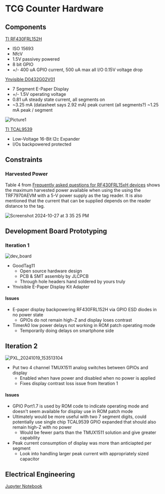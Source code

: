 # TCG Counter Hardware

## Components

[TI RF430FRL152H](https://www.ti.com/lit/ds/symlink/rf430frl152h.pdf?ts=1718074976833&ref_url=https%253A%252F%252Fwww.ti.com%252Fproduct%252FRF430FRL152H)
- ISO 15693
- NfcV
- 1.5V passivey powered
- 8 bit GPIO
- +/- 400 uA GPIO current, 500 uA max all I/O 0.15V voltage drop

[Ynvisible D0432G02V01](https://assets-global.website-files.com/5f7f21e12602d912658dce12/62207f04e89fc72369fa582a_D0432G02V01-V1.0.pdf)
- 7 Segment E-Paper Display
- +/- 1.5V operating voltage
- 0.81 uA steady state current, all segments on
- ~3.25 mA (datasheet says 2.92 mA) peak current (all segments?) ~1.25 mA peak / segment

![Picture1](https://github.com/user-attachments/assets/8b8edc19-059e-45b4-8ac7-fa8590120311)

[TI TCAL9539](https://www.ti.com/lit/ds/symlink/tcal9539.pdf)
- Low-Voltage 16-Bit I2c Expander
- I/Os backpowered protected

## Constraints

### Harvested Power

Table 4 from [Frequently asked questions for RF430FRL15xH devices](https://www.ti.com/lit/an/sloa247c/sloa247c.pdf) shows the maximum harvested power available when using the using the TRF7970AEVM with a 5-V power supply as the tag reader. It is also mentioned that the current that can be supplied depends on the reader distance to the tag. 

![Screenshot 2024-10-27 at 3 35 25 PM](https://github.com/user-attachments/assets/0d3c73d3-ece4-41e6-90c6-07b050413aad)



## Development Board Prototyping

### Iteration 1

![dev_board](https://github.com/user-attachments/assets/842c668a-7c41-4d38-ab9c-c0872c784d76)

- GoodTag11
  - Open source hardware design
  - PCB & SMT assembly by JLCPCB
  - Through hole headers hand soldered by yours truly
- Ynvisible E-Paper Display Kit Adapter

#### Issues
- E-paper display backpowering RF430FRL152H via GPIO ESD diodes in no power state
  - GPIOs do not remain high-Z and display loses contrast
- TimerA0 low power delays not working in ROM patch operating mode
  - Temporarily doing delays on smartphone side
 
## Iteration 2

![PXL_20241019_153513104](https://github.com/user-attachments/assets/786ee0f7-d6f4-45c5-a042-7c8a554176ea)

- Put two 4 channel TMUX1511 analog switches between GPIOs and display
  - Enabled when have power and disabled when no power is applied
  - Fixes display contrast loss issue from Iteration 1

#### Issues
- GPIO Port1.7 is used by ROM code to indicate operating mode and doesn't seem available for display use in ROM patch mode
- Ultimately would be more useful with two 7 segment digits, could potentially use single chip TCAL9539 GPIO expanded that should also remain high-Z with no power
  - Would be fewer parts than the TMUX1511 solution and give greater capability
- Peak current consumption of display was more than anticiapted per segment
  - Look into handling larger peak current with appropriately sized capacitor

## Electrical Engineering

[Jupyter Notebook](display.ipynb)
